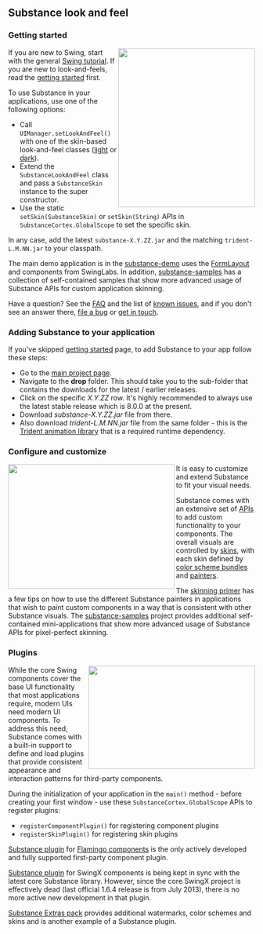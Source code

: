 ## Substance look and feel

### Getting started

<img src="https://raw.githubusercontent.com/kirill-grouchnikov/substance/master/www/images/walkthrough/all.png" width="279" height="324" border=0 align="right">

If you are new to Swing, start with the general [Swing tutorial](http://java.sun.com/docs/books/tutorial/uiswing/). If you are new to look-and-feels, read the [getting started](www/docs/getting-started.md) first.

To use Substance in your applications, use one of the following options:

* Call `UIManager.setLookAndFeel()` with one of the skin-based look-and-feel classes ([light](www/docs/skins/toneddown.md) or [dark](www/docs/skins/dark.md)).
* Extend the `SubstanceLookAndFeel` class and pass a `SubstanceSkin` instance to the super constructor.
* Use the static `setSkin(SubstanceSkin)` or `setSkin(String)` APIs in `SubstanceCortex.GlobalScope` to set the specific skin.

In any case, add the latest `substance-X.Y.ZZ.jar` and the matching `trident-L.M.NN.jar` to your classpath.

The main demo application is in the [substance-demo](https://github.com/kirill-grouchnikov/substance-demo) uses the [FormLayout](http://www.jgoodies.com/freeware/libraries/forms/) and components from SwingLabs. In addition, [substance-samples](https://github.com/kirill-grouchnikov/substance-samples) has a collection of self-contained samples that show more advanced usage of Substance APIs for custom application skinning.

Have a question? See the [FAQ](www/docs/faq.md) and the list of [known issues](www/docs/known_issues.md), and if you don't see an answer there, [file a bug](https://github.com/kirill-grouchnikov/substance/issues) or [get in touch](http://www.pushing-pixels.org/about-me).

### Adding Substance to your application

If you've skipped [getting started](www/docs/getting-started.md) page, to add Substance to your app follow these steps:
* Go to the [main project page](https://github.com/kirill-grouchnikov/substance).
* Navigate to the **drop** folder. This should take you to the sub-folder that contains the downloads for the latest / earlier releases.
* Click on the specific *X.Y.ZZ* row. It's highly recommended to always use the latest stable release which is 8.0.0 at the present.
* Download *substance-X.Y.ZZ.jar* file from there.
* Also download *trident-L.M.NN.jar* file from the same folder - this is the [Trident animation library](https://github.com/kirill-grouchnikov/trident) that is a required runtime dependency.

### Configure and customize

<img src="https://raw.githubusercontent.com/kirill-grouchnikov/substance/master/www/images/screenshots/skins/nebulabrickwall1.png" width="340" height="254" border=0 align="left">
It is easy to customize and extend Substance to fit your visual needs.

Substance comes with an extensive set of [APIs](www/docs/api.md) to add custom functionality to your components. The overall visuals are controlled by [skins](www/docs/skins/overview.md), with each skin defined by [color scheme bundles](www/docs/skins/colorschemebundles.md) and [painters](www/docs/painters/overview.md). 

The [skinning primer](www/docs/painters/custom-skinning.md) has a few tips on how to use the different Substance painters in applications that wish to paint custom components in a way that is consistent with other Substance visuals. The [substance-samples](https://github.com/kirill-grouchnikov/substance-samples) project provides additional self-contained mini-applications that show more advanced usage of Substance APIs for pixel-perfect skinning.

### Plugins

<img src="https://raw.githubusercontent.com/kirill-grouchnikov/substance/master/www/images/learn/ribbon.png" width="340" height="210" border=0 align="right">

While the core Swing components cover the base UI functionality that most applications require, modern UIs need modern UI components. To address this need, Substance comes with a built-in support to define and load plugins that provide consistent appearance and interaction patterns for third-party components.

During the initialization of your application in the `main()` method - before creating your first window - use these `SubstanceCortex.GlobalScope` APIs to register plugins:
* `registerComponentPlugin()` for registering component plugins
* `registerSkinPlugin()` for registering skin plugins

[Substance plugin](https://github.com/kirill-grouchnikov/substance-flamingo) for [Flamingo components](https://github.com/kirill-grouchnikov/flamingo) is the only actively developed and fully supported first-party component plugin.

[Substance plugin](https://github.com/kirill-grouchnikov/substance-swingx) for SwingX components is being kept in sync with the latest core Substance library. However, since the core SwingX project is effectively dead (last official 1.6.4 release is from July 2013), there is no more active new development in that plugin.

[Substance Extras pack](https://github.com/kirill-grouchnikov/substance-extras) provides additional watermarks, color schemes and skins and is another example of a Substance plugin.
